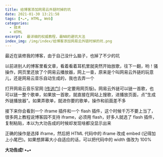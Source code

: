 ```yaml
---
title: 给博客添加网易云外链时掉的坑
date: 2021-01-30 13:21:58
tags: [•ᴗ•, HTML, Web]
categories: 
  - 技术
  - HTML
excerpt:  最详细的权威教程，最NB的避坑大法
index_img: /img/index/给博客添加网易云外链时掉的坑.png
---
```


最近在装修我的博客，由于自己没什么脑子，也掉了不少的坑  

以前进别人的博客里看文章，看着看着耳机里就突然开始放歌，往下一翻，哟！骚操作，网页里还放了个网易云播放器，网上一查，原来是个叫网易云外链的玩意儿，还是网易云音乐自动生成的，我也去弄一个

打开网易云音乐官网 [[传送门](https://music.163.com/)] (一定要用网页版)。网易云外链可以链一首歌，也可以链一整个歌单，如果放一首歌，就直接在网站上搜歌，进播放页面，点"生成外链播放器"。如果弄歌单，就进你要的歌单，操作和前面差不多

接下来你会看到一个 iframe 插件和一个 flash 插件，这个时候千万不要上当了，很多网上教程说博客园不支持 iframe，必须用 flash，好多人就选了 flash 插件，复制粘贴，本以为大功告成的时候却发现啥都没显示出来

正确的操作是选择 iframe，然后把 HTML 代码中的 iframe 改成 embed (记得加上小尾巴)。如果想屏幕大小自适应的话，可以把代码中的 width 值改为 100%

**大功告成! •ᴗ•**